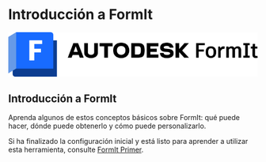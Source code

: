 # Introducción a FormIt

![](<../.gitbook/assets/formit intro hero image.png>)

## Introducción a FormIt

Aprenda algunos de estos conceptos básicos sobre FormIt: qué puede hacer, dónde puede obtenerlo y cómo puede personalizarlo.

Si ha finalizado la configuración inicial y está listo para aprender a utilizar esta herramienta, consulte [FormIt Primer](../formit-primer/).
